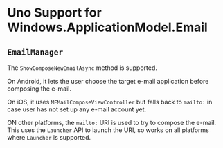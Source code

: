﻿# Uno Support for Windows.ApplicationModel.Email

## `EmailManager`

The `ShowComposeNewEmailAsync` method is supported.

On Android, it lets the user choose the target e-mail application before composing the e-mail.

On iOS, it uses `MFMailComposeViewController` but falls back to `mailto:` in case user has not set up any e-mail account yet.

ON other platforms, the `mailto:` URI is used to try to compose the e-mail. This uses the `Launcher` API to launch the URI, so works on all platforms where `Launcher` is supported.